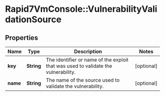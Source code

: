 # Rapid7VmConsole::VulnerabilityValidationSource

## Properties
Name | Type | Description | Notes
------------ | ------------- | ------------- | -------------
**key** | **String** | The identifier or name of the exploit that was used to validate the vulnerability. | [optional] 
**name** | **String** | The name of the source used to validate the vulnerability. | [optional] 


